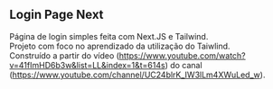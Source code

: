 ## Login Page Next

Página de login simples feita com Next.JS e Tailwind. <br />
Projeto com foco no aprendizado da utilização do Taiwlind. <br />
Construído a partir do vídeo (https://www.youtube.com/watch?v=41fImHD6b3w&list=LL&index=1&t=614s) do canal (https://www.youtube.com/channel/UC24blrK_IW3lLm4XWuLed_w).
